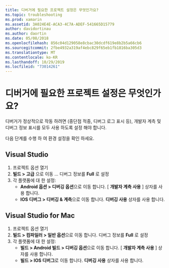 ```yaml
---
title: 디버거에 필요한 프로젝트 설정은 무엇인가요?
ms.topic: troubleshooting
ms.prod: xamarin
ms.assetid: 3A024E4E-ACA3-4C7A-ADEF-541665D15779
author: davidortinau
ms.author: daortin
ms.date: 05/08/2018
ms.openlocfilehash: 856c04d129058e8cbac30dcdf619e8b2b5a66cb6
ms.sourcegitcommit: 2fbe4932a319af4ebc829f65eb1fb1816ba305d3
ms.translationtype: MT
ms.contentlocale: ko-KR
ms.lasthandoff: 10/29/2019
ms.locfileid: "73014261"
---
```

# <a name="what-project-settings-are-required-for-the-debugger"></a>디버거에 필요한 프로젝트 설정은 무엇인가요?

디버거가 정상적으로 작동 하려면 (중단점 적중, 디버그 로그 표시 등), 개발자 계측 및 디버그 정보 표시를 모두 사용 하도록 설정 해야 합니다.

다음 단계를 수행 하 여 환경 설정을 확인 하세요.

## <a name="visual-studio"></a>Visual Studio

1. 프로젝트 옵션 열기
2. **빌드 > 고급** 으로 이동 ... 디버그 정보를 **Full** 로 설정
3. 각 플랫폼에 대 한 설정:
   - **Android 옵션 > 디버깅 옵션**으로 이동 합니다. [ **개발자 계측 사용** ] 상자를 사용 합니다.
   - **IOS 디버그 > 디버깅 & 계측**으로 이동 합니다. **디버깅 사용** 상자를 사용 합니다.

## <a name="visual-studio-for-mac"></a>Visual Studio for Mac

1. 프로젝트 옵션 열기
2. **빌드 > 컴파일러 > 일반 옵션**으로 이동 합니다. 디버그 정보를 **Full** 로 설정
3. 각 플랫폼에 대 한 설정:
    - **빌드 > Android 빌드 > 디버깅 옵션**으로 이동 합니다. [ **개발자 계측 사용** ] 상자를 사용 합니다.
    - **빌드 > IOS 디버그**로 이동 합니다. **디버깅 사용** 상자를 사용 합니다.

